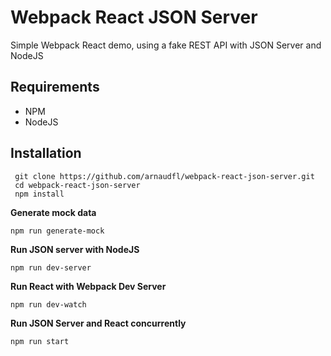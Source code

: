 # Webpack React JSON Server

Simple Webpack React demo, using a fake REST API with JSON Server and NodeJS

## Requirements

* NPM
* NodeJS

## Installation

```
 git clone https://github.com/arnaudfl/webpack-react-json-server.git
 cd webpack-react-json-server
 npm install
```

**Generate mock data**

```
npm run generate-mock
```

**Run JSON server with NodeJS**

```
npm run dev-server
```

**Run React with Webpack Dev Server**

```
npm run dev-watch
```

**Run JSON Server and React concurrently**

```
npm run start
```
